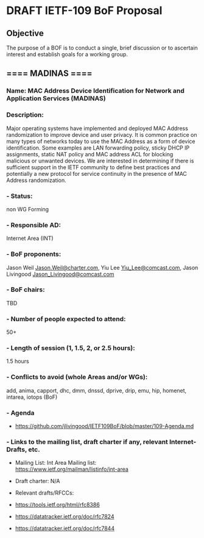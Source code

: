 # DRAFT IETF-109 BoF Proposal

## Objective

The purpose of a BOF is to conduct a single, brief discussion or to ascertain interest and establish goals for a working group. 

## ==== MADINAS ====

### Name: MAC Address Device Identification for Network and Application Services (MADINAS)

### Description: 
Major operating systems have implemented and deployed MAC Address randomization to improve device and user privacy. It is common practice on many types of networks today to use the  MAC Address as a form of device identification. Some examples are LAN forwarding policy, sticky DHCP IP assignments, static NAT policy and MAC address ACL for blocking malicious or unwanted devices. We are interested in determining if there is sufficient support in the IETF community to define best practices and potentially a new protocol for service continuity in the presence of MAC Address randomization.

### - Status: 
non WG Forming
### - Responsible AD: 
Internet Area (INT)
### - BoF proponents: 
Jason Weil <Jason.Weil@charter.com>, Yiu Lee <Yiu_Lee@comcast.com>, Jason Livingood <Jason_Livingood@comcast.com>
### - BoF chairs: 
TBD
### - Number of people expected to attend: 
50+
### - Length of session (1, 1.5, 2, or 2.5 hours): 
1.5 hours
### - Conflicts to avoid (whole Areas and/or WGs): 
add, anima, capport, dhc, dmm, dnssd, dprive, drip, emu, hip, homenet, intarea, iotops (BoF)

### - Agenda
   - https://github.com/jlivingood/IETF109BoF/blob/master/109-Agenda.md
### - Links to the mailing list, draft charter if any, relevant Internet-Drafts, etc.
   - Mailing List: Int Area Mailing list: https://www.ietf.org/mailman/listinfo/int-area
   - Draft charter: N/A
   - Relevant drafts/RFCCs:
   
  - https://tools.ietf.org/html/rfc8386
  - https://datatracker.ietf.org/doc/rfc7824
  - https://datatracker.ietf.org/doc/rfc7844
   
